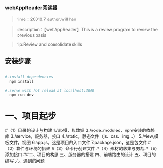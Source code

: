 ### webAppReader阅读器
>time：20018.7
>auther:will han

>description：【webAppReader】This is a review program to review the previous basis

>tip:Review and consolidate skills

##  安装步骤

``` bash
  
#.install dependencies
  npm install

#.serve with hot reload at localhost:3000
  npm run dev
```

#  一、项目起步
  #（1）目录的设计与构建
    1./db模，拟数据
    2./node_modules，npm安装的依赖库
    3./service，服务器，接口
    4./static，静态文件（js、css、img...）
    5./view,模板文件，视图
    6.app.js，这是项目的入口文件
    7.package.json，这是包文件
  #（2）软件与环境的搭建
  #（3）命令行创建文件
  #（4）素材的收集与剪裁
  #（5）添加接口
##二、项目的构思
三、服务器的搭建
四、前端路由的设计
五、项目的编写
六、遇到的问题

